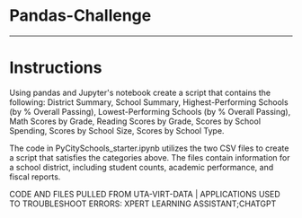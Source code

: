 # Pandas-Challenge
-----------------------------------------------------------------------------------------------------------------------------------------------------------------------
# Instructions
Using pandas and Jupyter's notebook create a script that contains the following: District Summary, School Summary, Highest-Performing Schools (by % Overall Passing), Lowest-Performing Schools (by % Overall Passing), Math Scores by Grade, Reading Scores by Grade, Scores by School Spending, Scores by School Size, Scores by School Type.

The code in PyCitySchools_starter.ipynb utilizes the two CSV files to create a script that satisfies the categories above. The files contain information for a school district, including student counts, academic performance, and fiscal reports.

CODE AND FILES PULLED FROM UTA-VIRT-DATA | APPLICATIONS USED TO TROUBLESHOOT ERRORS: XPERT LEARNING ASSISTANT;CHATGPT 
